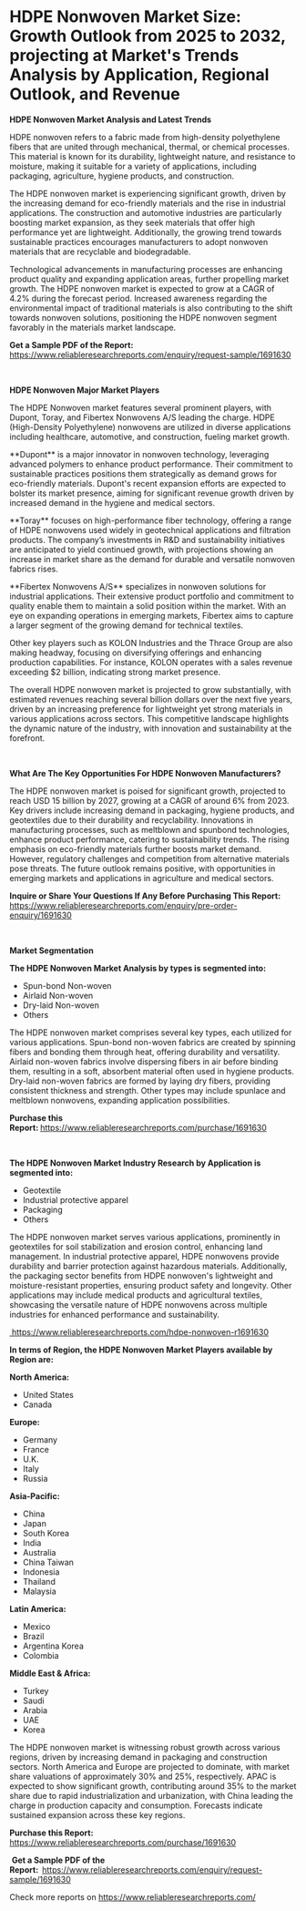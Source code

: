 <p><h1>HDPE Nonwoven Market Size: Growth Outlook from 2025 to 2032, projecting at Market's Trends Analysis by Application, Regional Outlook, and Revenue</h1></p><p><strong>HDPE Nonwoven Market Analysis and Latest Trends</strong></p>
<p><p>HDPE nonwoven refers to a fabric made from high-density polyethylene fibers that are united through mechanical, thermal, or chemical processes. This material is known for its durability, lightweight nature, and resistance to moisture, making it suitable for a variety of applications, including packaging, agriculture, hygiene products, and construction.</p><p>The HDPE nonwoven market is experiencing significant growth, driven by the increasing demand for eco-friendly materials and the rise in industrial applications. The construction and automotive industries are particularly boosting market expansion, as they seek materials that offer high performance yet are lightweight. Additionally, the growing trend towards sustainable practices encourages manufacturers to adopt nonwoven materials that are recyclable and biodegradable. </p><p>Technological advancements in manufacturing processes are enhancing product quality and expanding application areas, further propelling market growth. The HDPE nonwoven market is expected to grow at a CAGR of 4.2% during the forecast period. Increased awareness regarding the environmental impact of traditional materials is also contributing to the shift towards nonwoven solutions, positioning the HDPE nonwoven segment favorably in the materials market landscape.</p></p>
<p><strong>Get a Sample PDF of the Report:&nbsp;</strong> <a href="https://www.reliableresearchreports.com/enquiry/request-sample/1691630?utm_campaign=2175&utm_medium=2&utm_source=Github&utm_content=ia&utm_term=30012025&utm_id=hdpe-nonwoven">https://www.reliableresearchreports.com/enquiry/request-sample/1691630</a></p>
<p>&nbsp;</p>
<p><strong>HDPE Nonwoven Major Market Players</strong></p>
<p><p>The HDPE Nonwoven market features several prominent players, with Dupont, Toray, and Fibertex Nonwovens A/S leading the charge. HDPE (High-Density Polyethylene) nonwovens are utilized in diverse applications including healthcare, automotive, and construction, fueling market growth. </p><p>**Dupont** is a major innovator in nonwoven technology, leveraging advanced polymers to enhance product performance. Their commitment to sustainable practices positions them strategically as demand grows for eco-friendly materials. Dupont's recent expansion efforts are expected to bolster its market presence, aiming for significant revenue growth driven by increased demand in the hygiene and medical sectors.</p><p>**Toray** focuses on high-performance fiber technology, offering a range of HDPE nonwovens used widely in geotechnical applications and filtration products. The company’s investments in R&D and sustainability initiatives are anticipated to yield continued growth, with projections showing an increase in market share as the demand for durable and versatile nonwoven fabrics rises.</p><p>**Fibertex Nonwovens A/S** specializes in nonwoven solutions for industrial applications. Their extensive product portfolio and commitment to quality enable them to maintain a solid position within the market. With an eye on expanding operations in emerging markets, Fibertex aims to capture a larger segment of the growing demand for technical textiles.</p><p>Other key players such as KOLON Industries and the Thrace Group are also making headway, focusing on diversifying offerings and enhancing production capabilities. For instance, KOLON operates with a sales revenue exceeding $2 billion, indicating strong market presence.</p><p>The overall HDPE nonwoven market is projected to grow substantially, with estimated revenues reaching several billion dollars over the next five years, driven by an increasing preference for lightweight yet strong materials in various applications across sectors. This competitive landscape highlights the dynamic nature of the industry, with innovation and sustainability at the forefront.</p></p>
<p>&nbsp;</p>
<p><strong>What Are The Key Opportunities For HDPE Nonwoven Manufacturers?</strong></p>
<p><p>The HDPE nonwoven market is poised for significant growth, projected to reach USD 15 billion by 2027, growing at a CAGR of around 6% from 2023. Key drivers include increasing demand in packaging, hygiene products, and geotextiles due to their durability and recyclability. Innovations in manufacturing processes, such as meltblown and spunbond technologies, enhance product performance, catering to sustainability trends. The rising emphasis on eco-friendly materials further boosts market demand. However, regulatory challenges and competition from alternative materials pose threats. The future outlook remains positive, with opportunities in emerging markets and applications in agriculture and medical sectors.</p></p>
<p><strong>Inquire or Share Your Questions If Any Before Purchasing This Report:</strong> <a href="https://www.reliableresearchreports.com/enquiry/pre-order-enquiry/1691630?utm_campaign=2175&utm_medium=2&utm_source=Github&utm_content=ia&utm_term=30012025&utm_id=hdpe-nonwoven">https://www.reliableresearchreports.com/enquiry/pre-order-enquiry/1691630</a></p>
<p>&nbsp;</p>
<p><strong>Market Segmentation</strong></p>
<p><strong>The HDPE Nonwoven Market Analysis by types is segmented into:</strong></p>
<p><ul><li>Spun-bond Non-woven</li><li>Airlaid Non-woven</li><li>Dry-laid Non-woven</li><li>Others</li></ul></p>
<p><p>The HDPE nonwoven market comprises several key types, each utilized for various applications. Spun-bond non-woven fabrics are created by spinning fibers and bonding them through heat, offering durability and versatility. Airlaid non-woven fabrics involve dispersing fibers in air before binding them, resulting in a soft, absorbent material often used in hygiene products. Dry-laid non-woven fabrics are formed by laying dry fibers, providing consistent thickness and strength. Other types may include spunlace and meltblown nonwovens, expanding application possibilities.</p></p>
<p><strong>Purchase this Report:&nbsp;</strong><a href="https://www.reliableresearchreports.com/purchase/1691630?utm_campaign=2175&utm_medium=2&utm_source=Github&utm_content=ia&utm_term=30012025&utm_id=hdpe-nonwoven">https://www.reliableresearchreports.com/purchase/1691630</a></p>
<p>&nbsp;</p>
<p><strong>The HDPE Nonwoven Market Industry Research by Application is segmented into:</strong></p>
<p><ul><li>Geotextile</li><li>Industrial protective apparel</li><li>Packaging</li><li>Others</li></ul></p>
<p><p>The HDPE nonwoven market serves various applications, prominently in geotextiles for soil stabilization and erosion control, enhancing land management. In industrial protective apparel, HDPE nonwovens provide durability and barrier protection against hazardous materials. Additionally, the packaging sector benefits from HDPE nonwoven's lightweight and moisture-resistant properties, ensuring product safety and longevity. Other applications may include medical products and agricultural textiles, showcasing the versatile nature of HDPE nonwovens across multiple industries for enhanced performance and sustainability.</p></p>
<p><a href="https://www.reliableresearchreports.com/hdpe-nonwoven-r1691630?utm_campaign=2175&utm_medium=2&utm_source=Github&utm_content=ia&utm_term=30012025&utm_id=hdpe-nonwoven">&nbsp;https://www.reliableresearchreports.com/hdpe-nonwoven-r1691630</a></p>
<p><strong>In terms of Region, the HDPE Nonwoven Market Players available by Region are:</strong></p>
<p>
    <p> <strong> North America: </strong>
        <ul>
            <li>United States</li>
            <li>Canada</li>
        </ul>
        </p> 
    <p> <strong> Europe: </strong>
        <ul>
            <li>Germany</li>
            <li>France</li>
            <li>U.K.</li>
            <li>Italy</li>
            <li>Russia</li>
        </ul>
        </p> 
    <p> <strong> Asia-Pacific: </strong>
        <ul>
            <li>China</li>
            <li>Japan</li>
            <li>South Korea</li>
            <li>India</li>
            <li>Australia</li>
            <li>China Taiwan</li>
            <li>Indonesia</li>
            <li>Thailand</li>
            <li>Malaysia</li>
        </ul>
        </p> 
    <p> <strong> Latin America: </strong>
        <ul>
            <li>Mexico</li>
            <li>Brazil</li>
            <li>Argentina Korea</li>
            <li>Colombia</li>
        </ul>
        </p> 
    <p> <strong> Middle East & Africa: </strong>
        <ul>
            <li>Turkey</li>
            <li>Saudi</li>
            <li>Arabia</li>
            <li>UAE</li>
            <li>Korea</li>
        </ul>
    </p>
    </p>
<p><p>The HDPE nonwoven market is witnessing robust growth across various regions, driven by increasing demand in packaging and construction sectors. North America and Europe are projected to dominate, with market share valuations of approximately 30% and 25%, respectively. APAC is expected to show significant growth, contributing around 35% to the market share due to rapid industrialization and urbanization, with China leading the charge in production capacity and consumption. Forecasts indicate sustained expansion across these key regions.</p></p>
<p><strong>Purchase this Report: </strong><a href="https://www.reliableresearchreports.com/purchase/1691630?utm_campaign=2175&utm_medium=2&utm_source=Github&utm_content=ia&utm_term=30012025&utm_id=hdpe-nonwoven">https://www.reliableresearchreports.com/purchase/1691630</a></p>
<p>&nbsp;<strong>Get a Sample PDF of the Report:&nbsp;&nbsp;</strong><a href="https://www.reliableresearchreports.com/enquiry/request-sample/1691630?utm_campaign=2175&utm_medium=2&utm_source=Github&utm_content=ia&utm_term=30012025&utm_id=hdpe-nonwoven">https://www.reliableresearchreports.com/enquiry/request-sample/1691630</a></p>
<p><strong></strong></p>
<p>Check more reports on <a href="https://www.reliableresearchreports.com/?utm_campaign=2175&utm_medium=2&utm_source=Github&utm_content=ia&utm_term=30012025&utm_id=hdpe-nonwoven">https://www.reliableresearchreports.com/</a></p>